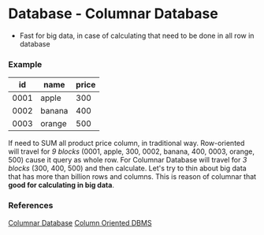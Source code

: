 # Database - Columnar Database

* Fast for big data, in case of calculating that need to be done in all row in database

### Example

|id|name|price|
|-|-|-|
|0001|apple|300|
|0002|banana|400|
|0003|orange|500|

If need to SUM all product price column, in traditional way. Row-oriented will travel for *9 blocks* (0001, apple, 300, 0002, banana, 400, 0003, orange, 500) cause it query as whole row. For Columnar Database will travel for *3 blocks* (300, 400, 500) and then calculate. Let's try to thin about big data that has more than billion rows and columns. This is reason of columnar that **good for calculating in big data**.

### References
[Columnar Database](https://datascience.stackexchange.com/questions/8244/what-makes-columnar-databases-suitable-for-data-science)
[Column Oriented DBMS](https://en.wikipedia.org/wiki/Column-oriented_DBMS)
